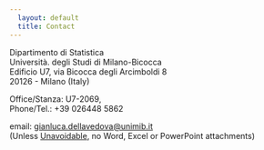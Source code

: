 ```yaml
---
  layout: default
  title: Contact
---
```



Dipartimento di Statistica   
Universit&agrave;. degli Studi di Milano-Bicocca   
Edificio U7, via Bicocca degli Arcimboldi 8   
20126 - Milano (Italy)   


Office/Stanza: U7-2069,   
Phone/Tel.: +39 026448 5862   


email: <gianluca.dellavedova@unimib.it>   
(Unless [Unavoidable](http://www.fsf.org/philosophy/no-word-attachments.html), no Word, Excel or PowerPoint attachments)
